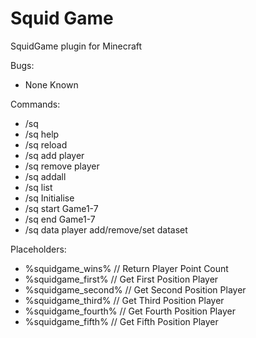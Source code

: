 # Squid Game
SquidGame plugin for Minecraft

Bugs:
- None Known

Commands:
- /sq
- /sq help
- /sq reload
- /sq add player
- /sq remove player
- /sq addall
- /sq list
- /sq Initialise
- /sq start Game1-7
- /sq end Game1-7
- /sq data player add/remove/set dataset

Placeholders:
- %squidgame_wins%  // Return Player Point Count
- %squidgame_first% // Get First Position Player
- %squidgame_second% // Get Second Position Player
- %squidgame_third% // Get Third Position Player
- %squidgame_fourth% // Get Fourth Position Player
- %squidgame_fifth% // Get Fifth Position Player
